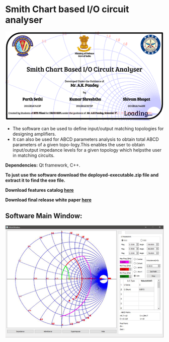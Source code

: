 # Smith Chart based I/O circuit analyser 

![Start-up Screen](/splash.png)

* The software can be used to define input/output matching topologies for designing amplifiers.
* It can also be used for ABCD parameters analysis to obtain total ABCD parameters of a given topo-logy.This enables the user to obtain input/output impedance levels for a given topology which helpsthe user in matching circuits.

**Dependencies:** Qt framework, C++. 

**To just use the software download the deployed-executable.zip file and extract it to find the exe file.**

**Download features catalog [here](https://drive.google.com/file/d/1m8yiZxbMjUroymiqg3J1IKOBAJ9lA8tH/view)**

**Download final release white paper [here](https://drive.google.com/file/d/1VaG_3KSZW4kQAdknyA2PiGNLJeymw5oo/view?usp=sharing)**

## Software Main Window:

![Main-Window](/main-window.png)



